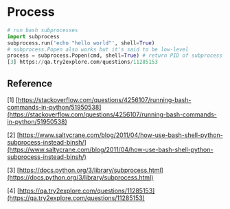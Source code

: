 # Process

```python
# run bash subprocesses
import subprocess
subprocess.run('echo "hello world"', shell=True)
# subprocess.Popen also works but it's said to be low-level
process = subprocess.Popen(cmd, shell=True) # return PID of subprocess
[3] https://qa.try2explore.com/questions/11285153
```

## Reference

\[1] [https://stackoverflow.com/questions/4256107/running-bash-commands-in-python/51950538](https://stackoverflow.com/questions/4256107/running-bash-commands-in-python/51950538)

\[2] [https://www.saltycrane.com/blog/2011/04/how-use-bash-shell-python-subprocess-instead-binsh/](https://www.saltycrane.com/blog/2011/04/how-use-bash-shell-python-subprocess-instead-binsh/)

\[3] [https://docs.python.org/3/library/subprocess.html](https://docs.python.org/3/library/subprocess.html)

\[4] [https://qa.try2explore.com/questions/11285153](https://qa.try2explore.com/questions/11285153)
